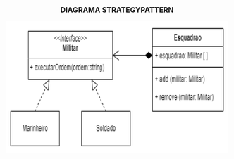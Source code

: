 <h3 align="center">DIAGRAMA STRATEGYPATTERN</h3>
<p align="center">
<img src="https://github.com/DanielaMeirelles/Bertoti/blob/main/Engenharia%203/Composite/pattern/Composite.drawio.png" width="700" height="300" align="center"/>
</p>
